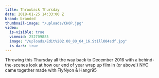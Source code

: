 ```yaml
---
title: Throwback Thursday
date: 2018-01-25 14:33:00 Z
brand: branded
thumbnail-image: "/uploads/CHOP.jpg"
video:
  is-visible: true
  vimeoid: 252709885
  image: "/uploads/Edit%202.00_00_04_16.Still004sdf.jpg"
  is-dark: true
---
```


Throwing this Thursday all the way back to December 2016 with a behind-the-scenes look at how our end of year wrap up film in (or above!) NYC came together made with FlyNyon & Hangr95 